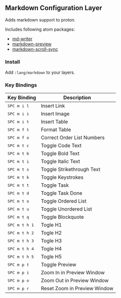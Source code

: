 ## Markdown Configuration Layer

Adds markdown support to proton.

Includes following atom packages:

- [md-writer](https://atom.io/packages/markdown-writer)
- [markdown-preview](https://atom.io/packages/markdown-preview)
- [markdown-scroll-sync](https://atom.io/packages/markdown-scroll-sync)

### Install

Add `:lang/markdown` to your layers.

### Key Bindings

Key Binding            | Description
-----------------------|-----------------------------
<kbd>SPC m i l</kbd>   | Insert Link
<kbd>SPC m i i</kbd>   | Insert Image
<kbd>SPC m i t</kbd>   | Insert Table
<kbd>SPC m f t</kbd>   | Format Table
<kbd>SPC m f o</kbd>   | Correct Order List Numbers
<kbd>SPC m t c</kbd>   | Toggle Code Text
<kbd>SPC m t b</kbd>   | Toggle Bold Text
<kbd>SPC m t i</kbd>   | Toggle Italic Text
<kbd>SPC m t s</kbd>   | Toggle Strikethrough Text
<kbd>SPC m t k</kbd>   | Toggle Keystrokes
<kbd>SPC m t t</kbd>   | Toggle Task
<kbd>SPC m t d</kbd>   | Toggle Task Done
<kbd>SPC m t o</kbd>   | Toggle Ordered List
<kbd>SPC m t u</kbd>   | Toggle Unordered List
<kbd>SPC m t q</kbd>   | Toggle Blockquote
<kbd>SPC m t h 1</kbd> | Togle H1
<kbd>SPC m t h 2</kbd> | Togle H2
<kbd>SPC m t h 3</kbd> | Togle H3
<kbd>SPC m t h 4</kbd> | Togle H4
<kbd>SPC m t h 5</kbd> | Togle H5
<kbd>SPC m p t</kbd>   | Toggle Preview
<kbd>SPC m p i</kbd>   | Zoom In in Preview Window
<kbd>SPC m p o</kbd>   | Zoom Out in Preview Window
<kbd>SPC m p r</kbd>   | Reset Zoom in Preview Window
